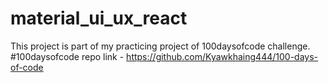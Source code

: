 # material_ui_ux_react

This project is part of my practicing project of 100daysofcode challenge.
#100daysofcode repo link - https://github.com/Kyawkhaing444/100-days-of-code
